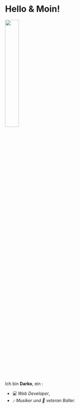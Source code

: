 # Hello & Moin! 

 <img src="https://media.giphy.com/media/8vc2rMUDjhy6Y/giphy.gif" width="30%" />



Ich bin **Darko**, ein :
- *:computer: Web Developer*,
- *:notes: Musiker  und :basketball: veteran Baller.*




